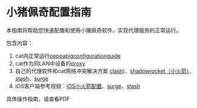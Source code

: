 # 小猪佩奇配置指南

本指南将帮助您快速配置和使用小猪佩奇软件，实现代理服务的正常运行。

包含内容：

1. cat内正常运行[peppapigconfigurationguide](https://github.com/wlabbyflower/peppapigconfigurationguide/blob/main/PeppaPigConfigurationGuide/PeppaPigConfigurationGuide.md)
2. cat作为同LAN中设备的[proxy](https://github.com/wlabbyflower/peppapigconfigurationguide/blob/main/构建内网代理方法-配置代理为微服所在局域网可访问/构建内网代理方法：配置代理为微服所在局域网可访问.md)
3. 自己的代理软件和cat网络冲突解决方案  [clash](https://github.com/wlabby/peppapigconfigurationguide/blob/main/自己的代理软件和微服网络冲突解决方案/clash/clash.md))、[shadowrocket（小火箭）](https://github.com/wlabby/peppapigconfigurationguide/blob/main/自己的代理软件和微服网络冲突解决方案/shadowrocket（小火箭）/shadowrocket.md)、[stash](https://github.com/wlabby/peppapigconfigurationguide/blob/main/iOSstash配置/stash.mp4)、[surge](https://github.com/wlabby/peppapigconfigurationguide/blob/main/自己的代理软件和微服网络冲突解决方案/surge/surge.md)
4. iOS客户端参考视频：[iOS小火箭配置](https://github.com/wlabby/peppapigconfigurationguide/blob/main/iOS小火箭配置/iOS-小火箭和猫网络冲突解决方案.mp4)、[surge](https://github.com/wlabby/peppapigconfigurationguide/blob/main/iOSsurge配置/surge.mp4)、[stash](https://github.com/wlabby/peppapigconfigurationguide/blob/main/iOSstash配置/stash.mp4)

具体操作指南，请查看PDF
